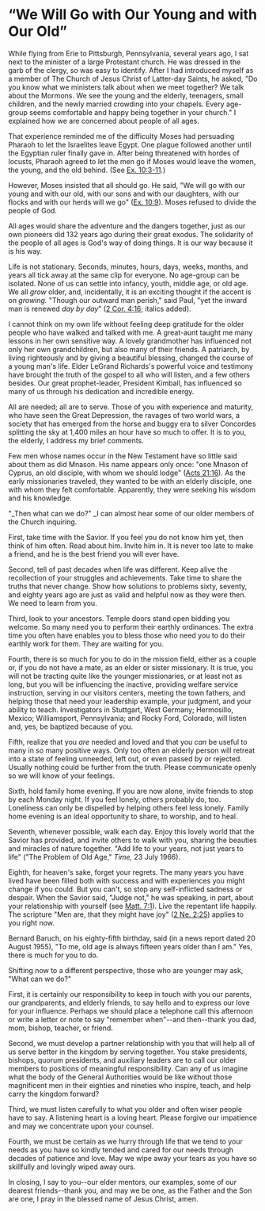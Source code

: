 # “We Will Go with Our Young and with Our Old”

While flying from Erie to Pittsburgh, Pennsylvania, several years ago, I sat
next to the minister of a large Protestant church. He was dressed in the garb
of the clergy, so was easy to identify. After I had introduced myself as a
member of The Church of Jesus Christ of Latter-day Saints, he asked, "Do you
know what we ministers talk about when we meet together? We talk about the
Mormons. We see the young and the elderly, teenagers, small children, and the
newly married crowding into your chapels. Every age-group seems comfortable
and happy being together in your church." I explained how we are concerned
about people of all ages.

That experience reminded me of the difficulty Moses had persuading Pharaoh to
let the Israelites leave Egypt. One plague followed another until the Egyptian
ruler finally gave in. After being threatened with hordes of locusts, Pharaoh
agreed to let the men go if Moses would leave the women, the young, and the
old behind. (See [Ex.
10:3-11](https://www.lds.org/scriptures/ot/ex/10.3-11?lang=eng#2).)

However, Moses insisted that all should go. He said, "We will go with our
young and with our old, with our sons and with our daughters, with our flocks
and with our herds will we go" ([Ex.
10:9](https://www.lds.org/scriptures/ot/ex/10.9?lang=eng#8)). Moses refused to
divide the people of God.

All ages would share the adventure and the dangers together, just as our own
pioneers did 132 years ago during their great exodus. The solidarity of the
people of all ages is God's way of doing things. It is our way because it is
his way.

Life is not stationary. Seconds, minutes, hours, days, weeks, months, and
years all tick away at the same clip for everyone. No age-group can be
isolated. None of us can settle into infancy, youth, middle age, or old age.
We all _grow_ older, and, incidentally, it is an exciting thought if the
accent is on _growing._ "Though our outward man perish," said Paul, "yet the
inward man is renewed _day by day_" ([2 Cor.
4:16](https://www.lds.org/scriptures/nt/2-cor/4.16?lang=eng#15); italics
added).

I cannot think on my own life without feeling deep gratitude for the older
people who have walked and talked with me. A great-aunt taught me many lessons
in her own sensitive way. A lovely grandmother has influenced not only her own
grandchildren, but also many of their friends. A patriarch, by living
righteously and by giving a beautiful blessing, changed the course of a young
man's life. Elder LeGrand Richards's powerful voice and testimony have brought
the truth of the gospel to all who will listen, and a few others besides. Our
great prophet-leader, President Kimball, has influenced so many of us through
his dedication and incredible energy.

All are needed; all are to serve. Those of you with experience and maturity,
who have seen the Great Depression, the ravages of two world wars, a society
that has emerged from the horse and buggy era to silver Concordes splitting
the sky at 1,400 miles an hour have so much to offer. It is to you, the
elderly, I address my brief comments.

Few men whose names occur in the New Testament have so little said about them
as did Mnason. His name appears only once: "one Mnason of Cyprus, an old
disciple, with whom we should lodge" ([Acts
21:16](https://www.lds.org/scriptures/nt/acts/21.16?lang=eng#15)). As the
early missionaries traveled, they wanted to be with an elderly disciple, one
with whom they felt comfortable. Apparently, they were seeking his wisdom and
his knowledge.

"_Then what can we do?" _I can almost hear some of our older members of the
Church inquiring.

First, take time with the Savior. If you feel you do not know him yet, then
think of him often. Read about him. Invite him in. It is never too late to
make a friend, and he is the best friend you will ever have.

Second, tell of past decades when life was different. Keep alive the
recollection of your struggles and achievements. Take time to share the truths
that never change. Show how solutions to problems sixty, seventy, and eighty
years ago are just as valid and helpful now as they were then. We need to
learn from you.

Third, look to your ancestors. Temple doors stand open bidding you welcome. So
many need you to perform their earthly ordinances. The extra time you often
have enables you to bless those who need you to do their earthly work for
them. They are waiting for you.

Fourth, there is so much for you to do in the mission field, either as a
couple or, if you do not have a mate, as an elder or sister missionary. It is
true, you will not be tracting quite like the younger missionaries, or at
least not as long, but you will be influencing the inactive, providing welfare
service instruction, serving in our visitors centers, meeting the town
fathers, and helping those that need your leadership example, your judgment,
and your ability to teach. Investigators in Stuttgart, West Germany;
Hermosillo, Mexico; Williamsport, Pennsylvania; and Rocky Ford, Colorado, will
listen and, yes, be baptized because of you.

Fifth, realize that you _are_ needed and loved and that you _can_ be useful to
many in so many positive ways. Only too often an elderly person will retreat
into a state of feeling unneeded, left out, or even passed by or rejected.
Usually nothing could be further from the truth. Please communicate openly so
we will know of your feelings.

Sixth, hold family home evening. If you are now alone, invite friends to stop
by each Monday night. If you feel lonely, others probably do, too. Loneliness
can only be dispelled by helping others feel less lonely. Family home evening
is an ideal opportunity to share, to worship, and to heal.

Seventh, whenever possible, walk each day. Enjoy this lovely world that the
Savior has provided, and invite others to walk with you, sharing the beauties
and miracles of nature together. "Add life to your years, not just years to
life" ("The Problem of Old Age," _Time,_ 23 July 1966).

Eighth, for heaven's sake, forget your regrets. The many years you have lived
have been filled both with success and with experiences you might change if
you could. But you can't, so stop any self-inflicted sadness or despair. When
the Savior said, "Judge not," he was speaking, in part, about your
relationship with yourself (see [Matt.
7:1](https://www.lds.org/scriptures/nt/matt/7.1?lang=eng#0)). Live the
repentant life happily. The scripture "Men are, that they might have joy" ([2
Ne. 2:25](https://www.lds.org/scriptures/bofm/2-ne/2.25?lang=eng#24)) applies
to you right now.

Bernard Baruch, on his eighty-fifth birthday, said (in a news report dated 20
August 1955), "To me, old age is always fifteen years older than I am." Yes,
there is much for you to do.

Shifting now to a different perspective, those who are younger may ask, "What
can we do?"

First, it is certainly our responsibility to keep in touch with you our
parents, our grandparents, and elderly friends, to say hello and to express
our love for your influence. Perhaps we should place a telephone call this
afternoon or write a letter or note to say "remember when"--and then--thank
you dad, mom, bishop, teacher, or friend.

Second, we must develop a partner relationship with you that will help all of
us serve better in the kingdom by serving together. You stake presidents,
bishops, quorum presidents, and auxiliary leaders are to call our older
members to positions of meaningful responsibility. Can any of us imagine what
the body of the General Authorities would be like without those magnificent
men in their eighties and nineties who inspire, teach, and help carry the
kingdom forward?

Third, we must listen carefully to what you older and often wiser people have
to say. A listening heart is a loving heart. Please forgive our impatience and
may we concentrate upon your counsel.

Fourth, we must be certain as we hurry through life that we tend to your needs
as you have so kindly tended and cared for our needs through decades of
patience and love. May we wipe away your tears as you have so skillfully and
lovingly wiped away ours.

In closing, I say to you--our elder mentors, our examples, some of our dearest
friends--thank you, and may we be one, as the Father and the Son are one, I
pray in the blessed name of Jesus Christ, amen.


